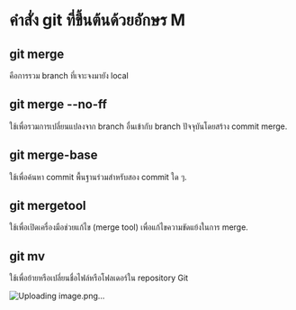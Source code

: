 # คำสั่ง git ที่ขึ้นต้นด้วยอักษร M
## git merge 
คือการรวม branch ที่เจาะจงมายัง local
## git merge --no-ff
ใช้เพื่อรวมการเปลี่ยนแปลงจาก branch อื่นเข้ากับ branch ปัจจุบันโดยสร้าง commit merge.
## git merge-base
ใช้เพื่อค้นหา commit พื้นฐานร่วมสำหรับสอง commit ใด ๆ.
## git mergetool
ใช้เพื่อเปิดเครื่องมือช่วยแก้ไข (merge tool) เพื่อแก้ไขความขัดแย้งในการ merge.
## git mv
ใช้เพื่อย้ายหรือเปลี่ยนชื่อไฟล์หรือโฟลเดอร์ใน repository Git

![Uploading image.png…]()

